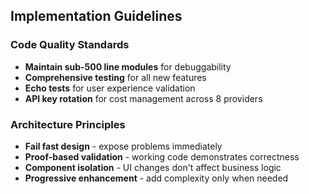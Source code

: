 
## Implementation Guidelines

### Code Quality Standards
- **Maintain sub-500 line modules** for debuggability
- **Comprehensive testing** for all new features  
- **Echo tests** for user experience validation
- **API key rotation** for cost management across 8 providers

### Architecture Principles
- **Fail fast design** - expose problems immediately
- **Proof-based validation** - working code demonstrates correctness  
- **Component isolation** - UI changes don't affect business logic
- **Progressive enhancement** - add complexity only when needed
